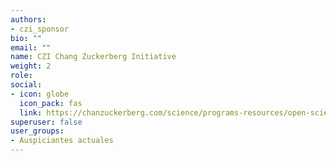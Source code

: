 ```yaml
---
authors:
- czi_sponsor
bio: ""
email: ""
name: CZI Chang Zuckerberg Initiative
weight: 2
role: 
social:
- icon: globe
  icon_pack: fas
  link: https://chanzuckerberg.com/science/programs-resources/open-science/
superuser: false
user_groups:
- Auspiciantes actuales
---
```

